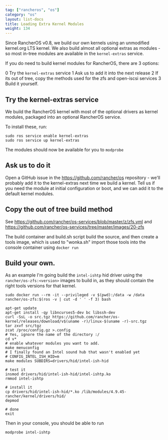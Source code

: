 ```yaml
---
tag: ["rancheros", "os"]
category: "os"
layout: list-docs
title: Loading Extra Kernel Modules
weight: 134
---
```


Since RancherOS v0.8, we build our own kernels using an unmodified kernel.org LTS kernel.
We also build almost all optional extras as modules - so most in-tree modules are available
in the `kernel-extras` service.


If you do need to build kernel modules for RancherOS, there are 3 options:

0 Try the `kernel-extras` service
1 Ask us to add it into the next release
2 If its out of tree, copy the methods used for the zfs and open-iscsi services
3 Build it yourself.

## Try the kernel-extras service

We build the RancherOS kernel with most of the optional drivers as kernel modules, packaged
into an optional RancherOS service.

To install these, run:

```
sudo ros service enable kernel-extras
sudo ros service up kernel-extras
```

The modules should now be available for you to `modprobe`

## Ask us to do it

Open a GitHub issue in the https://github.com/rancher/os repository - we'll probably add
it to the kernel-extras next time we build a kernel. Tell us if you need the module at initial
configuration or boot, and we can add it to the default kernel modules.

## Copy the out of tree build method

See https://github.com/rancher/os-services/blob/master/z/zfs.yml and
https://github.com/rancher/os-services/tree/master/images/20-zfs

The build container and build.sh script build the source, and then create a tools image, which is used to
"wonka.sh" import those tools into the console container using `docker run`


## Build your own.

As an example I'm going build the `intel-ishtp` hid driver using the `rancher/os-zfs:<version>` images to build in, as they should contain the right tools versions for that kernel.


```
sudo docker run --rm -it --privileged -v $(pwd):/data -w /data rancher/os-zfs:$(ros -v | cut -d ' ' -f 3) bash

apt-get update
apt-get install -qy libncurses5-dev bc libssh-dev
curl -SsL -o src.tgz https://github.com/rancher/os-kernel/releases/download/v$(uname -r)/linux-$(uname -r)-src.tgz
tar zxvf src/tgz
zcat /proc/config.gz >.config
# Yes, ignore the name of the directory :/
cd v*
# enable whatever modules you want to add.
make menuconfig
# I finally found an Intel sound hub that wasn't enabled yet
# CONFIG_INTEL_ISH_HID=m
make modules SUBDIRS=drivers/hid/intel-ish-hid

# test it
insmod drivers/hid/intel-ish-hid/intel-ishtp.ko
rmmod intel-ishtp

# install it
cp drivers/hid/intel-ish-hid/*.ko /lib/modules/4.9.45-rancher/kernel/drivers/hid/
depmod

# done
exit
```

Then in your console, you should be able to run

```
modprobe intel-ishtp
```
